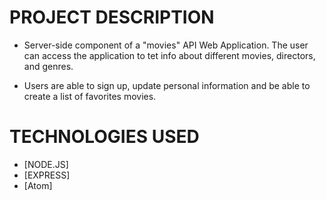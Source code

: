 
# PROJECT DESCRIPTION

- Server-side component of a "movies" API Web Application. The user can access the application to tet info about different movies, directors, and genres.

- Users are able to sign up, update personal information and be able to create a list of favorites movies.

# TECHNOLOGIES USED

- [NODE.JS]
- [EXPRESS]
- [Atom]
